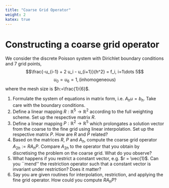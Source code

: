 ```yaml
---
title: "Coarse Grid Operator"
weight: 2
katex: true
---
```


# Constructing a coarse grid operator

We consider the discrete Poisson system with Dirichlet boundary conditions and 7 grid points,
$$\frac{-u_{i-1} + 2 u_i - u_{i+1}}{h^2}  =  f_i,  i=1\dots 5$$
$$u_0 = u_6  =  1,  \text{(inhomogeneous)}$$
where the mesh size is $h:=\frac{1}{6}$.

1. Formulate the system of equations in matrix form, i.e. $A_h u = b_h$. Take care with the boundary conditions.
2. Define a linear mapping $R: \mathbb{R}^5 \rightarrow \mathbb{R}^2$ according to the full weighting scheme. Set up the respective matrix $R$.
3. Define a linear mapping $P: \mathbb{R}^2 \rightarrow \mathbb{R}^5$ which prolongates a solution vector from the coarse to the fine grid using linear interpolation. Set up the respective matrix $P$.
How are $R$ and $P$ related?
4. Based on the matrices $R$, $P$ and $A_h$, compute the coarse grid operator $A_{2h}:=RA_h P$. Compare $A_{2h}$ to the operator
that you obtain by discretising the problem on the coarse grid. What do you observe?
5. What happens if you restrict a constant vector, e.g. $r = \vec{1}$. Can you ``mend'' the restriction operator
such that a constant vector is invariant under restriction? Does it matter?
6. Say you are given routines for interpolation, restriction, and applying the fine grid operator. How could you compute $RA_h P$?
